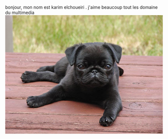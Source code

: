 bonjour, mon nom est karim elchoueiri . j'aime beaucoup tout les domaine du multimedia
![photo](Chiot-carlin-noir.jpg)
